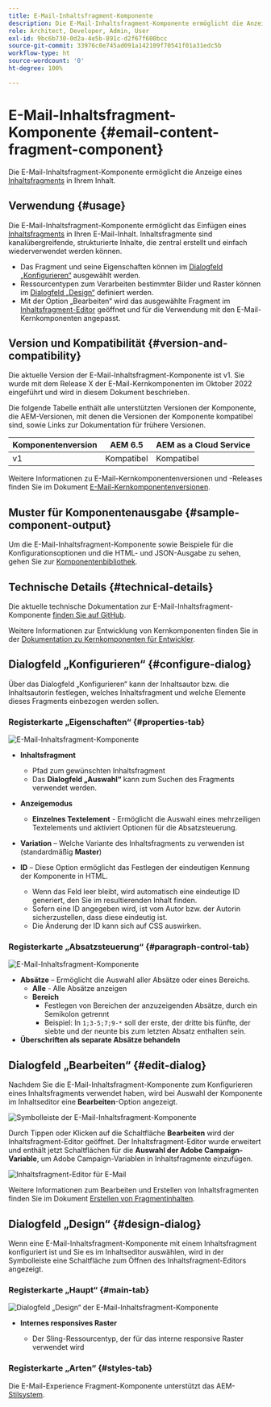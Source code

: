 ```yaml
---
title: E-Mail-Inhaltsfragment-Komponente
description: Die E-Mail-Inhaltsfragment-Komponente ermöglicht die Anzeige eines Inhaltsfragments in Ihrem Inhalt.
role: Architect, Developer, Admin, User
exl-id: 9bc6b730-0d2a-4e5b-891c-d2f67f600bcc
source-git-commit: 33976c0e745ad091a142109f70541f01a31edc5b
workflow-type: ht
source-wordcount: '0'
ht-degree: 100%

---
```



# E-Mail-Inhaltsfragment-Komponente {#email-content-fragment-component}

Die E-Mail-Inhaltsfragment-Komponente ermöglicht die Anzeige eines [Inhaltsfragments](https://experienceleague.adobe.com/docs/experience-manager-cloud-service/assets/content-fragments/content-fragments.html?lang=de) in Ihrem Inhalt.

## Verwendung {#usage}

Die E-Mail-Inhaltsfragment-Komponente ermöglicht das Einfügen eines [Inhaltsfragments](https://experienceleague.adobe.com/docs/experience-manager-cloud-service/assets/content-fragments/content-fragments.html?lang=de) in Ihren E-Mail-Inhalt. Inhaltsfragmente sind kanalübergreifende, strukturierte Inhalte, die zentral erstellt und einfach wiederverwendet werden können.

* Das Fragment und seine Eigenschaften können im [Dialogfeld „Konfigurieren“](#configure-dialog) ausgewählt werden.
* Ressourcentypen zum Verarbeiten bestimmter Bilder und Raster können im [Dialogfeld „Design“](#design-dialog) definiert werden.
* Mit der Option „Bearbeiten“ wird das ausgewählte Fragment im [Inhaltsfragment-Editor](#edit-dialog) geöffnet und für die Verwendung mit den E-Mail-Kernkomponenten angepasst.

## Version und Kompatibilität {#version-and-compatibility}

Die aktuelle Version der E-Mail-Inhaltsfragment-Komponente ist v1. Sie wurde mit dem Release X der E-Mail-Kernkomponenten im Oktober 2022 eingeführt und wird in diesem Dokument beschrieben.

Die folgende Tabelle enthält alle unterstützten Versionen der Komponente, die AEM-Versionen, mit denen die Versionen der Komponente kompatibel sind, sowie Links zur Dokumentation für frühere Versionen.

| Komponentenversion | AEM 6.5 | AEM as a Cloud Service |
|---|---|---|
| v1 | Kompatibel | Kompatibel |

Weitere Informationen zu E-Mail-Kernkomponentenversionen und -Releases finden Sie im Dokument [E-Mail-Kernkomponentenversionen](/help/email/versions.md).

## Muster für Komponentenausgabe {#sample-component-output}

Um die E-Mail-Inhaltsfragment-Komponente sowie Beispiele für die Konfigurationsoptionen und die HTML- und JSON-Ausgabe zu sehen, gehen Sie zur [Komponentenbibliothek](https://adobe.com/go/aem_cmp_library_email_cf).

## Technische Details {#technical-details}

Die aktuelle technische Dokumentation zur E-Mail-Inhaltsfragment-Komponente [finden Sie auf GitHub](https://adobe.com/go/aem_cmp_tech_email_cf_v1).

Weitere Informationen zur Entwicklung von Kernkomponenten finden Sie in der [Dokumentation zu Kernkomponenten für Entwickler](/help/developing/overview.md).

## Dialogfeld „Konfigurieren“ {#configure-dialog}

Über das Dialogfeld „Konfigurieren“ kann der Inhaltsautor bzw. die Inhaltsautorin festlegen, welches Inhaltsfragment und welche Elemente dieses Fragments einbezogen werden sollen.

### Registerkarte „Eigenschaften“ {#properties-tab}

![E-Mail-Inhaltsfragment-Komponente](/help/email/assets/email-content-fragment-edit-properties.png)

* **Inhaltsfragment**

   * Pfad zum gewünschten Inhaltsfragment
   * Das **Dialogfeld „Auswahl“** kann zum Suchen des Fragments verwendet werden.

* **Anzeigemodus**
   * **Einzelnes Textelement** - Ermöglicht die Auswahl eines mehrzeiligen Textelements und aktiviert Optionen für die Absatzsteuerung.
* **Variation** – Welche Variante des Inhaltsfragments zu verwenden ist (standardmäßig **Master**)

* **ID** – Diese Option ermöglicht das Festlegen der eindeutigen Kennung der Komponente in HTML.
   * Wenn das Feld leer bleibt, wird automatisch eine eindeutige ID generiert, den Sie im resultierenden Inhalt finden.
   * Sofern eine ID angegeben wird, ist vom Autor bzw. der Autorin sicherzustellen, dass diese eindeutig ist.
   * Die Änderung der ID kann sich auf CSS auswirken.

### Registerkarte „Absatzsteuerung“ {#paragraph-control-tab}

![E-Mail-Inhaltsfragment-Komponente](/help/assets/content-fragment-edit-paragraph.png)

* **Absätze** – Ermöglicht die Auswahl aller Absätze oder eines Bereichs.
   * **Alle** - Alle Absätze anzeigen
   * **Bereich**
      * Festlegen von Bereichen der anzuzeigenden Absätze, durch ein Semikolon getrennt
      * Beispiel: In `1;3-5;7;9-*` soll der erste, der dritte bis fünfte, der siebte und der neunte bis zum letzten Absatz enthalten sein.
* **Überschriften als separate Absätze behandeln**

## Dialogfeld „Bearbeiten“ {#edit-dialog}

Nachdem Sie die E-Mail-Inhaltsfragment-Komponente zum Konfigurieren eines Inhaltsfragments verwendet haben, wird bei Auswahl der Komponente im Inhaltseditor eine **Bearbeiten**-Option angezeigt.

![Symbolleiste der E-Mail-Inhaltsfragment-Komponente](/help/email/assets/email-content-fragment-edit-toolbar.png)

Durch Tippen oder Klicken auf die Schaltfläche **Bearbeiten** wird der Inhaltsfragment-Editor geöffnet. Der Inhaltsfragment-Editor wurde erweitert und enthält jetzt Schaltflächen für die **Auswahl der Adobe Campaign-Variable**, um Adobe Campaign-Variablen in Inhaltsfragmente einzufügen.

![Inhaltsfragment-Editor für E-Mail](/help/email/assets/email-content-fragment-editor.png)

Weitere Informationen zum Bearbeiten und Erstellen von Inhaltsfragmenten finden Sie im Dokument [Erstellen von Fragmentinhalten](https://experienceleague.adobe.com/docs/experience-manager-cloud-service/content/assets/content-fragments/content-fragments-variations.html?lang=de).

## Dialogfeld „Design“ {#design-dialog}

Wenn eine E-Mail-Inhaltsfragment-Komponente mit einem Inhaltsfragment konfiguriert ist und Sie es im Inhaltseditor auswählen, wird in der Symbolleiste eine Schaltfläche zum Öffnen des Inhaltsfragment-Editors angezeigt.


### Registerkarte „Haupt“ {#main-tab}

![Dialogfeld „Design“ der E-Mail-Inhaltsfragment-Komponente](/help/email/assets/email-content-fragment-design.png)

* **Internes responsives Raster**

   * Der Sling-Ressourcentyp, der für das interne responsive Raster verwendet wird

### Registerkarte „Arten“ {#styles-tab}

Die E-Mail-Experience Fragment-Komponente unterstützt das AEM-[Stilsystem](/help/get-started/authoring.md#component-styling).

